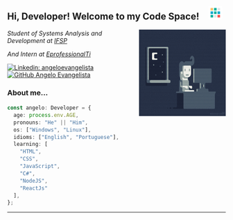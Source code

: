 <h2>Hi, Developer! Welcome to my Code Space!
  <img 
    title="Cube"
    src="https://raw.githubusercontent.com/angeloevangelista/angeloevangelista/master/.github/images/cube.gif"
    width="32"
    heigth="32" 
    style="
      border-radius: 4px;
      position: relative;
      width: 32px;
      height: 32px;
      margin-left: 16px;
    "
  > 
</h2>

<img
    title="Coding"
    src="https://raw.githubusercontent.com/angeloevangelista/angeloevangelista/master/.github/images/coding.gif" 
    width="200" 
    height="200"
    align="right"
  />

<p>
  <em>Student of Systems Analysis and Development at 
  <a 
    title="IFSP"
    href="https://www.ifsp.edu.br/"
  >IFSP</a> <br />
  
  And Intern at <a title="EprofessionalTi" href="http://www.eprofessionalti.com/" >EprofessionalTi</a>
  </em>
</p>

[![Linkedin: angeloevangelista](https://img.shields.io/badge/-angelo-blue?style=flat-square&logo=Linkedin&logoColor=white&link=https://www.linkedin.com/in/angelo-evangelista-5474a2177/)](https://www.linkedin.com/in/angelo-evangelista-5474a2177/) [![GitHub Angelo Evangelista](https://img.shields.io/github/followers/angeloevangelista?label=follow&style=social)](https://github.com/Angeloevangelista)

### About me...

```typescript
const angelo: Developer = {
  age: process.env.AGE,
  pronouns: "He" || "Him",
  os: ["Windows", "Linux"],
  idioms: ["English", "Portuguese"],
  learning: [
    "HTML", 
    "CSS", 
    "JavaScript", 
    "C#", 
    "NodeJS", 
    "ReactJs"
  ],
};
```

---

  <!-- <img src="https://media.giphy.com/media/mGcNjsfWAjY5AEZNw6/giphy.gif" width="50"> -->
  <!-- <img src="https://media.giphy.com/media/mGcNjsfWAjY5AEZNw6/giphy.gif" width="50"> -->
  <!-- src="https://media.giphy.com/media/WUlplcMpOCEmTGBtBW/giphy.gif"  -->

<!-- coding
    style="
      display: flex;
      float: right;
      border: solid #fff 1px;
      margin: 0 36px;
      bottom: 120px;
      border-radius: 50%;
      position: relative;
      flex-direction: row-reverse;
      box-shadow: 0 0 100px rgba(0, 0, 0, 0.1);
    " -->
